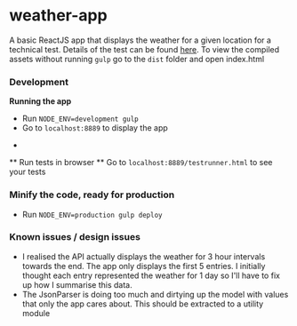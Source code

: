 # weather-app
A basic ReactJS app that displays the weather for a given location for a technical test. Details of the test can be found [here](https://github.com/jamesreilly5/weather-app/blob/master/PROBLEM.md). To view the compiled assets without running `gulp` go to the `dist` folder and open index.html 

### Development
**Running the app**
- Run `NODE_ENV=development gulp`
- Go to `localhost:8889` to display the app
* 
** Run tests in browser **
Go to `localhost:8889/testrunner.html` to see your tests

### Minify the code, ready for production
* Run `NODE_ENV=production gulp deploy`

### Known issues / design issues
* I realised the API actually displays the weather for 3 hour intervals towards the end. The app only displays the first 5 entries. I initially thought each entry represented the weather for 1 day so I'll have to fix up how I summarise this data.
* The JsonParser is doing too much and dirtying up the model with values that only the app cares about. This should be extracted to a utility module
